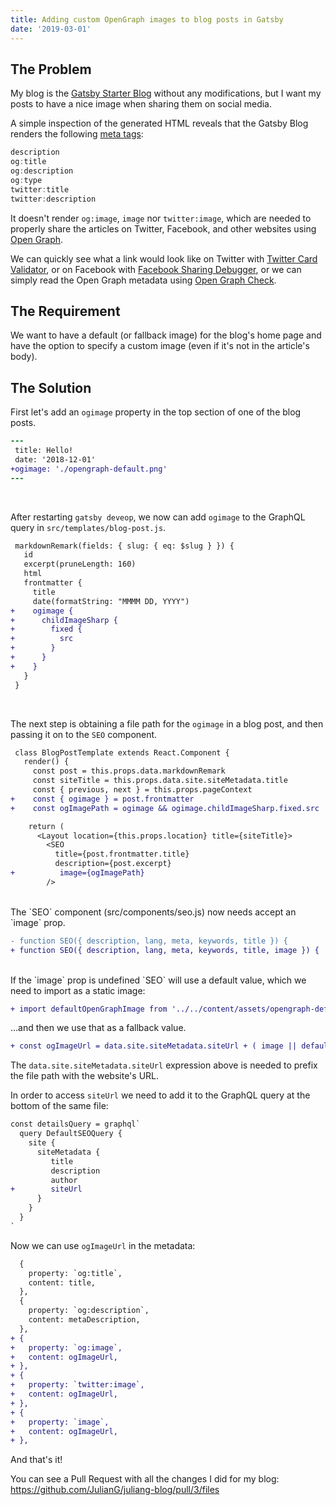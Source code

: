 ```yaml
---
title: Adding custom OpenGraph images to blog posts in Gatsby
date: '2019-03-01'
---
```


## The Problem

My blog is the [Gatsby Starter Blog](https://www.gatsbyjs.org/starters/gatsbyjs/gatsby-starter-blog/) without any modifications, but I want my posts to have a nice image when sharing them on social media. 

A simple inspection of the generated HTML reveals that the Gatsby Blog renders the following [meta tags](https://developer.mozilla.org/en-US/docs/Web/HTML/Element/meta):

```js
description 
og:title
og:description 
og:type 
twitter:title
twitter:description
```

It doesn't render `og:image`, `image` nor `twitter:image`, which are needed to properly share the articles on Twitter, Facebook, and other websites using [Open Graph](http://ogp.me/).

We can quickly see what a link would look like on Twitter with [Twitter Card Validator](https://cards-dev.twitter.com/validator), or on Facebook with [Facebook Sharing Debugger](https://developers.facebook.com/tools/debug/), or we can simply read the Open Graph metadata using [Open Graph Check](https://opengraphcheck.com/).

## The Requirement

We want to have a default (or fallback image) for the blog's home page and have the option to specify a custom image (even if it's not in the article's body).

## The Solution

First let's add an `ogimage` property in the top section of one of the blog posts.

```diff
---
 title: Hello!
 date: '2018-12-01'
+ogimage: './opengraph-default.png'
---
```
<br/>

After restarting `gatsby deveop`, we now can add `ogimage` to the GraphQL query in `src/templates/blog-post.js`.

```diff
 markdownRemark(fields: { slug: { eq: $slug } }) {
   id
   excerpt(pruneLength: 160)
   html
   frontmatter {
     title
     date(formatString: "MMMM DD, YYYY")
+    ogimage { 
+      childImageSharp {
+        fixed {
+          src
+        }
+      }
+    }
   }
 }
```
<br/>

The next step is obtaining a file path for the `ogimage` in a blog post, and then passing it on to the `SEO` component.

```diff
 class BlogPostTemplate extends React.Component {
   render() {
     const post = this.props.data.markdownRemark
     const siteTitle = this.props.data.site.siteMetadata.title
     const { previous, next } = this.props.pageContext
+    const { ogimage } = post.frontmatter
+    const ogImagePath = ogimage && ogimage.childImageSharp.fixed.src

    return (
      <Layout location={this.props.location} title={siteTitle}>
        <SEO
          title={post.frontmatter.title}
          description={post.excerpt}
+          image={ogImagePath}
        />

```

<br/>
The `SEO` component (src/components/seo.js) now needs accept an `image` prop.

```diff
- function SEO({ description, lang, meta, keywords, title }) {
+ function SEO({ description, lang, meta, keywords, title, image }) {  
```

<br/>
If the `image` prop is undefined `SEO` will use a default value, which we need to import as a static image:

```diff
+ import defaultOpenGraphImage from '../../content/assets/opengraph-default.png'
```

...and then we use that as a fallback value.

```diff
+ const ogImageUrl = data.site.siteMetadata.siteUrl + ( image || defaultOpenGraphImage )
```

The `data.site.siteMetadata.siteUrl` expression above is needed to prefix the file path with the website's URL. 

In order to access `siteUrl` we need to add it to the GraphQL query at the bottom of the same file:

```diff
const detailsQuery = graphql`
  query DefaultSEOQuery {
    site {
      siteMetadata {
         title
         description
         author
+        siteUrl
      }
    }
  }
`
```

Now we can use `ogImageUrl` in the metadata:

```diff
  {
    property: `og:title`,
    content: title,
  },
  {
    property: `og:description`,
    content: metaDescription,
  },
+ {
+   property: `og:image`,
+   content: ogImageUrl,
+ },
+ {
+   property: `twitter:image`,
+   content: ogImageUrl,
+ },
+ {
+   property: `image`,
+   content: ogImageUrl,
+ },
```

And that's it!

You can see a Pull Request with all the changes I did for my blog: https://github.com/JulianG/juliang-blog/pull/3/files

